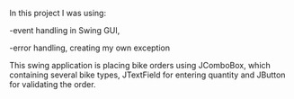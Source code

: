 In this project I was using:

-event handling in Swing GUI,

-error handling, creating my own exception

This swing application is placing bike orders using JComboBox, which containing several bike types, JTextField for entering quantity and JButton for validating the order. 
